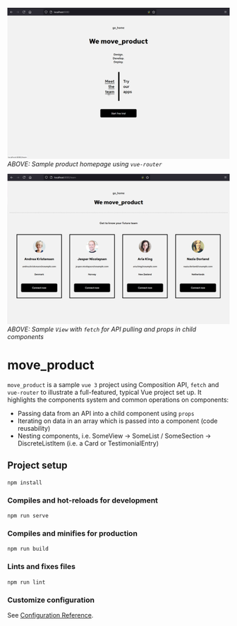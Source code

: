 ![move_product homepage](screenshots/move_product_homepage.png "move_product homepage")
*ABOVE: Sample product homepage using `vue-router`*

![move_product team view](screenshots/move_product_team.png "move_product team view")
*ABOVE: Sample `View` with `fetch` for API pulling and props in child components*

# move_product

`move_product` is a sample `vue 3` project using Composition API, `fetch` and `vue-router` to illustrate a full-featured, typical Vue project set up. It highlights the components system and common operations on components:
* Passing data from an API into a child component using `props`
* Iterating on data in an array which is passed into a component (code reusability)
* Nesting components, i.e. SomeView -> SomeList / SomeSection -> DiscreteListItem (i.e. a Card or TestimonialEntry)

## Project setup
```
npm install
```

### Compiles and hot-reloads for development
```
npm run serve
```

### Compiles and minifies for production
```
npm run build
```

### Lints and fixes files
```
npm run lint
```

### Customize configuration
See [Configuration Reference](https://cli.vuejs.org/config/).
